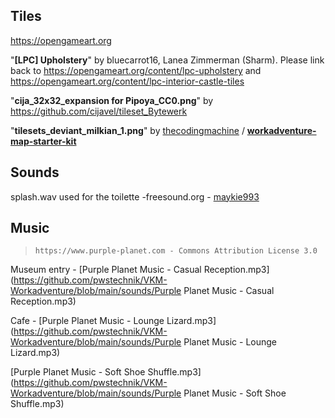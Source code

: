 ## Tiles

https://opengameart.org

"**[LPC] Upholstery**" by bluecarrot16, Lanea Zimmerman (Sharm). Please link back to https://opengameart.org/content/lpc-upholstery and   https://opengameart.org/content/lpc-interior-castle-tiles

"**cija_32x32_expansion for Pipoya_CC0.png**" by https://github.com/cijavel/tileset_Bytewerk

"**tilesets_deviant_milkian_1.png**" by [thecodingmachine](https://github.com/thecodingmachine) /  **[workadventure-map-starter-kit](https://github.com/thecodingmachine/workadventure-map-starter-kit)** 



## Sounds



splash.wav used for the toilette -freesound.org - [maykie993](https://freesound.org/people/maykie993/)



## Music

> `https://www.purple-planet.com - Commons Attribution License 3.0`

Museum entry - [Purple Planet Music - Casual Reception.mp3](https://github.com/pwstechnik/VKM-Workadventure/blob/main/sounds/Purple Planet Music - Casual Reception.mp3)

Cafe - [Purple Planet Music - Lounge Lizard.mp3](https://github.com/pwstechnik/VKM-Workadventure/blob/main/sounds/Purple Planet Music - Lounge Lizard.mp3)

[Purple Planet Music - Soft Shoe Shuffle.mp3](https://github.com/pwstechnik/VKM-Workadventure/blob/main/sounds/Purple Planet Music - Soft Shoe Shuffle.mp3)